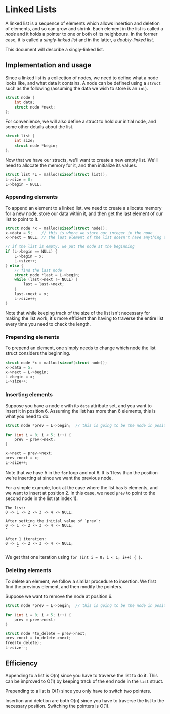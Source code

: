 # Linked Lists

A linked list is a sequence of elements which allows insertion and deletion of
elements, and so can grow and shrink. Each element in the list is called a
_node_ and it holds a pointer to one or both of its neighbours. In the former
case, it is called a _singly-linked list_ and in the latter, a _doubly-linked
list_.

This document will describe a singly-linked list.

## Implementation and usage

Since a linked list is a collection of nodes, we need to define what a node
looks like, and what data it contains. A node can be defined using a `struct`
such as the following (assuming the data we wish to store is an `int`).

```c
struct node {
    int data;
    struct node *next;
};
```

For convenience, we will also define a struct to hold our initial node, and
some other details about the list.

```c
struct list {
    int size;
    struct node *begin;
};
```

Now that we have our structs, we'll want to create a new empty list. We'll need
to allocate the memory for it, and then initialize its values.

```c
struct list *L = malloc(sizeof(struct list));
L->size = 0;
L->begin = NULL;
```

### Appending elements

To append an element to a linked list, we need to create a allocate memory for
a new node, store our data within it, and then get the last element of our list
to point to it.

```c
struct node *x = malloc(sizeof(struct node));
x->data = 5;    // this is where we store our integer in the node
x->next = NULL; // the last element of the list doesn't have anything after it

// if the list is empty, we put the node at the beginning
if (L->begin == NULL) {
    L->begin = x;
    L->size++;
} else {
    // find the last node
    struct node *last = L->begin;
    while (last->next != NULL) {
        last = last->next;
    }
    last->next = x;
    L->size++;
}
```

Note that while keeping track of the size of the list isn't necessary for
making the list work, it's more efficient than having to traverse the entire
list every time you need to check the length.

### Prepending elements

To prepend an element, one simply needs to change which node the list struct
considers the beginning.

```c
struct node *x = malloc(sizeof(struct node));
x->data = 5;
x->next = L->begin;
L->begin = x;
L->size++;
```

### Inserting elements

Suppose you have a node `x` with its `data` attribute set, and you want to
insert it in position 6. Assuming the list has more than 6 elements, this is
what you need to do:

```c
struct node *prev = L->begin;  // this is going to be the node in position 5

for (int i = 0; i < 5; i++) {
    prev = prev->next;
}

x->next = prev->next;
prev->next = x;
L->size++;
```

Note that we have 5 in the `for` loop and not 6. It is 1 less than the position
we're inserting at since we want the previous node.

For a simple example, look at the case where the list has 5 elements, and we
want to insert at position 2. In this case, we need `prev` to point to the
second node in the list (at index 1).

    The list:
    0 -> 1 -> 2 -> 3 -> 4 -> NULL;

    After setting the initial value of `prev`:
    0 -> 1 -> 2 -> 3 -> 4 -> NULL;
    ^

    After 1 iteration:
    0 -> 1 -> 2 -> 3 -> 4 -> NULL;
         ^

We get that one iteration using `for (int i = 0; i < 1; i++) { }`.

### Deleting elements

To delete an element, we follow a similar procedure to insertion. We first find
the previous element, and then modify the pointers.

Suppose we want to remove the node at position 6.

```c
struct node *prev = L->begin;  // this is going to be the node in position 5

for (int i = 0; i < 5; i++) {
    prev = prev->next;
}

struct node *to_delete = prev->next;
prev->next = to_delete->next;
free(to_delete);
L->size--;
```

## Efficiency

Appending to a list is O(n) since you have to traverse the list to do it. This
can be improved to O(1) by keeping track of the end node in the `list` struct.

Prepending to a list is O(1) since you only have to switch two pointers.

Insertion and deletion are both O(n) since you have to traverse the list to the
necessary position. Switching the pointers is O(1).
